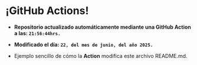 # ¡GitHub Actions!
* **Repositorio actualizado automáticamente mediante una GitHub Action a las: `21:56:44hrs.`**
* **Modificado el día: `22, del mes de junio, del año 2025.`**

* Ejemplo sencillo de cómo la **Action** modifica este archivo README.md.
